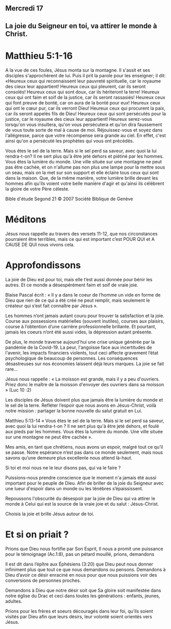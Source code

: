## Mercredi 17
## La joie du Seigneur en toi, va attirer le monde à Christ.

# Matthieu 5:1-16

A la vue de ces foules, Jésus monta sur la montagne. Il s'assit et ses disciples s'approchèrent de lui. Puis il prit la parole pour les enseigner; il dit:
«Heureux ceux qui reconnaissent leur pauvreté spirituelle, car le royaume des cieux leur appartient! Heureux ceux qui pleurent, car ils seront consolés! Heureux ceux qui sont doux, car ils hériteront la terre! Heureux ceux qui ont faim et soif de la justice, car ils seront rassasiés! Heureux ceux qui font preuve de bonté, car on aura de la bonté pour eux! Heureux ceux qui ont le cœur pur, car ils verront Dieu! Heureux ceux qui procurent la paix, car ils seront appelés fils de Dieu! Heureux ceux qui sont persécutés pour la justice, car le royaume des cieux leur appartient! Heureux serez-vous lorsqu'on vous insultera, qu'on vous persécutera et qu'on dira faussement de vous toute sorte de mal à cause de moi. Réjouissez-vous et soyez dans l'allégresse, parce que votre récompense sera grande au ciel. En effet, c'est ainsi qu'on a persécuté les prophètes qui vous ont précédés.

Vous êtes le sel de la terre. Mais si le sel perd sa saveur, avec quoi la lui rendra-t-on? Il ne sert plus qu'à être jeté dehors et piétiné par les hommes. Vous êtes la lumière du monde. Une ville située sur une montagne ne peut pas être cachée, et on n'allume pas non plus une lampe pour la mettre sous un seau, mais on la met sur son support et elle éclaire tous ceux qui sont dans la maison. Que, de la même manière, votre lumière brille devant les hommes afin qu'ils voient votre belle manière d'agir et qu'ainsi ils célèbrent la gloire de votre Père céleste.

Bible d'étude Segond 21
© 2007 Société Biblique de Genève

# Méditons

Jésus nous rappelle au travers des versets 11-12, que nos circonstances pourraient être terribles, mais ce qui est important c’est POUR QUI et A CAUSE DE QUI nous vivons cela.

# Approfondissons

La joie de Dieu est pour toi, mais elle t’est aussi donnée pour bénir les autres. Et ce monde a désespérément faim et soif de vraie joie.

Blaise Pascal écrit : « Il y a dans le coeur de l’homme un vide en forme de Dieu que rien de ce qui a été créé ne peut remplir, mais seulement le créateur qui s’est fait connaître par Jésus ».

Les hommes n’ont jamais autant couru pour trouver la satisfaction et la joie. Course aux possessions matérielles (souvent inutiles), courses aux plaisirs, course à l’obtention d’une carrière professionnelle brillante. Et pourtant, jamais les coeurs n’ont été aussi vides, la dépression autant présente.

De plus, le monde traverse aujourd'hui une crise unique générée par la pandémie de la Covid-19. La peur, l'angoisse face aux incertitudes de l'avenir, les impacts financiers violents, tout ceci affecte gravement l’état psychologique de beaucoup de personnes. Les conséquences désastreuses sur nos économies laissent déjà leurs marques. La joie se fait rare…

Jésus nous rappelle : « La moisson est grande, mais il y a peu d'ouvriers. Priez donc le maître de la moisson d'envoyer des ouvriers dans sa moisson » (Luc 10 :2)

Les disciples de Jésus doivent plus que jamais être la lumière du monde et le sel de la terre. Refléter l’espoir que nous avons en Jésus-Christ, voilà notre mission : partager la bonne nouvelle du salut gratuit en Lui.

Matthieu 5:13-14 « Vous êtes le sel de la terre. Mais si le sel perd sa saveur, avec quoi la lui rendra-t-on ? Il ne sert plus qu'à être jeté dehors, et foulé aux pieds par les hommes. Vous êtes la lumière du monde. Une ville située sur une montagne ne peut être cachée ».

Mes amis, en tant que chrétiens, nous avons un espoir, malgré tout ce qu’il se passe. Notre espérance n’est pas dans ce monde seulement, mais nous savons qu’une demeure plus excellente nous attend là-haut.

Si toi et moi nous ne le leur disons pas, qui va le faire ?

Puissions-nous prendre conscience que le moment n'a jamais été aussi important pour le peuple de Dieu. Afin de briller de la joie du Seigneur avec une lueur d'espoir dans un monde ou les ténèbres s’épaississent.

Repoussons l'obscurité du désespoir par la joie de Dieu qui va attirer le monde à Celui qui est la source de la vraie joie et du salut : Jésus-Christ.

Choisis la joie et brille Jésus autour de toi.

# Et si on priait ?

Prions que Dieu nous fortifie par Son Esprit, Il nous a promit une puissance pour le témoignage (Ac.1:8), pas un pétard mouillé, prions, demandons 

Il est dit dans l’épître aux Éphésiens (3:20) que Dieu peut nous donner infiniment plus que tout ce que nous demandons ou pensons. Demandons à Dieu d’avoir ce désir enraciné en nous pour que nous puissions voir des conversions de personnes proches.

Demandons à Dieu que notre désir soit que Sa gloire soit manifestée dans notre église du Drac et ceci dans toutes les générations : enfants, jeunes, adultes.

Prions pour les frères et soeurs découragés dans leur foi, qu’ils soient visités par Dieu afin que leurs désirs, leur volonté soient orientés vers Jésus.